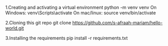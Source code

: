 1.Creating and activating a virtual environment
    python -m venv venv
    On Windows: venv\Scripts\activate
    On mac/linux: source venv/bin/activate

2.Cloning this git repo 
    git clone https://github.com/s-afraah-mariam/hello-world.git

3.Installing the requirements
    pip install -r requirements.txt
